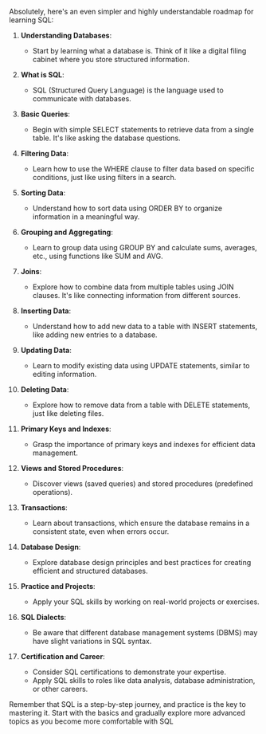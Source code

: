 Absolutely, here's an even simpler and highly understandable roadmap for learning SQL:

1. **Understanding Databases**:
   - Start by learning what a database is. Think of it like a digital filing cabinet where you store structured information.

2. **What is SQL**:
   - SQL (Structured Query Language) is the language used to communicate with databases.

3. **Basic Queries**:
   - Begin with simple SELECT statements to retrieve data from a single table. It's like asking the database questions.

4. **Filtering Data**:
   - Learn how to use the WHERE clause to filter data based on specific conditions, just like using filters in a search.

5. **Sorting Data**:
   - Understand how to sort data using ORDER BY to organize information in a meaningful way.

6. **Grouping and Aggregating**:
   - Learn to group data using GROUP BY and calculate sums, averages, etc., using functions like SUM and AVG.

7. **Joins**:
   - Explore how to combine data from multiple tables using JOIN clauses. It's like connecting information from different sources.

8. **Inserting Data**:
   - Understand how to add new data to a table with INSERT statements, like adding new entries to a database.

9. **Updating Data**:
   - Learn to modify existing data using UPDATE statements, similar to editing information.

10. **Deleting Data**:
    - Explore how to remove data from a table with DELETE statements, just like deleting files.

11. **Primary Keys and Indexes**:
    - Grasp the importance of primary keys and indexes for efficient data management.

12. **Views and Stored Procedures**:
    - Discover views (saved queries) and stored procedures (predefined operations).

13. **Transactions**:
    - Learn about transactions, which ensure the database remains in a consistent state, even when errors occur.

14. **Database Design**:
    - Explore database design principles and best practices for creating efficient and structured databases.

15. **Practice and Projects**:
    - Apply your SQL skills by working on real-world projects or exercises.

16. **SQL Dialects**:
    - Be aware that different database management systems (DBMS) may have slight variations in SQL syntax.

17. **Certification and Career**:
    - Consider SQL certifications to demonstrate your expertise.
    - Apply SQL skills to roles like data analysis, database administration, or other careers.

Remember that SQL is a step-by-step journey, and practice is the key to mastering it. Start with the basics and gradually explore more advanced topics as you become more comfortable with SQL
